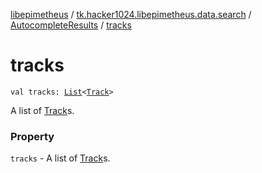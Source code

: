 [libepimetheus](../../index.md) / [tk.hacker1024.libepimetheus.data.search](../index.md) / [AutocompleteResults](index.md) / [tracks](./tracks.md)

# tracks

`val tracks: `[`List`](https://kotlinlang.org/api/latest/jvm/stdlib/kotlin.collections/-list/index.html)`<`[`Track`](../-track/index.md)`>`

A list of [Track](../-track/index.md)s.

### Property

`tracks` - A list of [Track](../-track/index.md)s.